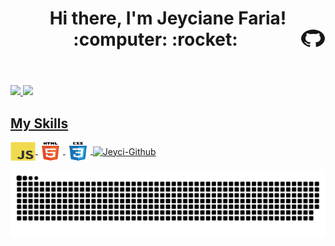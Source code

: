  <header>
 <h1> Hi there, I'm Jeyciane Faria! :computer: :rocket: <img align="right" alt="Jeyci-Js" height="30" width="40" src = "https://raw.githubusercontent.com/devicons/devicon/master/icons/github/github-original.svg"></h1> 
</header>
 
 <div>
  <a href="https://github.com/JeycianeFaria">
  <img height = "165em" src = "https://github-readme-stats.vercel.app/api?username=JeycianeFaria&show_icons=true&theme=dracula&include_all_commits=true&count_private=true" />
  <img height = "165em" src = "https://github-readme-stats.vercel.app/api/top-langs/?username=JeycianeFaria&layout=compact&langs_count=16&theme=dracula" />
</div>
 
 <div>
  <h2>My Skills</h2>
  <img align="center" alt="Jeyci-Js" height="30" width="40" src = "https://raw.githubusercontent.com/devicons/devicon/master/icons/javascript/javascript-original.svg">
  <img align="center" alt="Jeyci-Html" height="30" width="40" src = "https://raw.githubusercontent.com/devicons/devicon/master/icons/html5/html5-original-wordmark.svg">
  <img align="center" alt="Jeyci-Css" height="30" width="40" src = "https://raw.githubusercontent.com/devicons/devicon/master/icons/css3/css3-original-wordmark.svg">
  <img align="center" alt="Jeyci-Github" height="30" width="40" src = "https://cdn.jsdelivr.net/gh/devicons/devicon/icons/github/github-original-wordmark.svg">
  
  
 </div>
 

 

![Snake animation](https://github.com/JeycianeFaria/JeycianeFaria/blob/output/github-contribution-grid-snake.svg)

</div>

